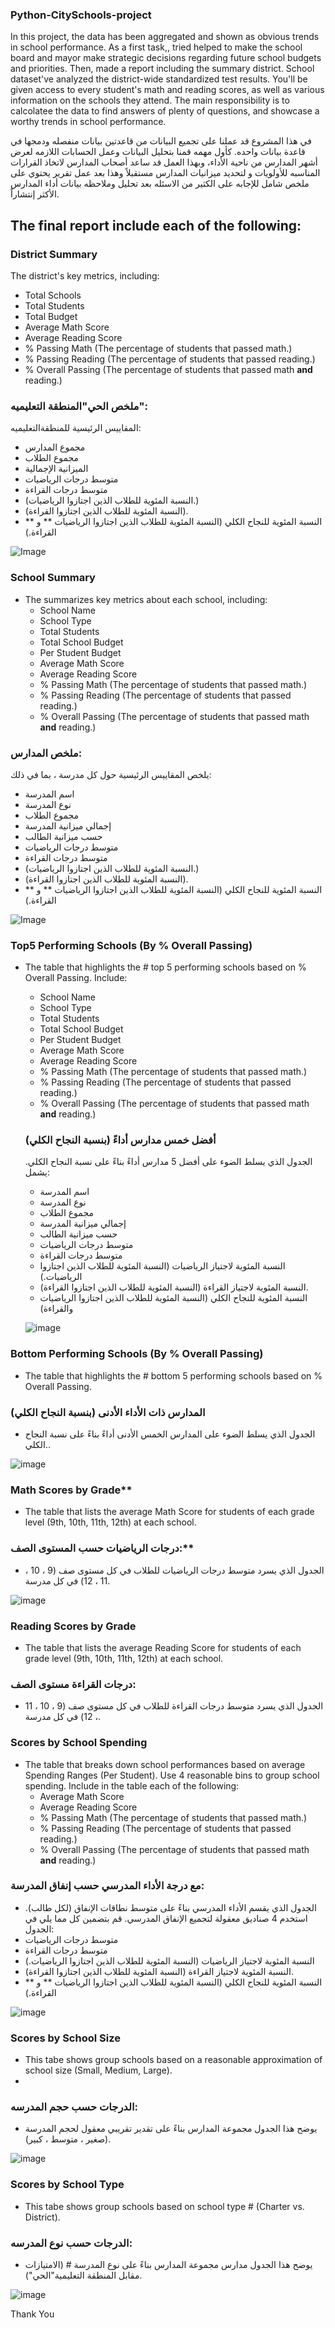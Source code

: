 ### Python-CitySchools-project



 In this project, the data has been aggregated and shown as obvious trends in school performance. As a first task,, tried helped to make the school board and mayor make strategic decisions regarding future school budgets and priorities. Then, made a report including the summary district. School dataset've analyzed the district-wide standardized test results. You'll be given access to every student's math and reading scores, as well as various information on the schools they attend. The main  responsibility is to calcolatee the data to find answers of plenty of questions, and showcase a worthy trends in school performance.
 
 في هذا المشروع قد عملنا على تجميع البيانات من قاعدتين بيانات منفصله ودمجها في قاعدة بيانات واحده. كأول مهمه قمنا بتحليل البيانات وعمل الحسابات اللازمه لعرض أشهر المدارس من ناحية الأداء، وبهذا العمل قد ساعد أصحاب المدارس لاتخاذ القرارات المناسبه للأولويات و لتحديد ميزانيات المدارس مستقبلاً وهذا بعد عمل تقرير  يحتوي على ملخص شامل للإجابه على الكثير من الاسئله بعد تحليل وملاحظه بيانات أداء المدارس  الأكثر إنتشاراً. 
 
## The final report include each of the following:

### District Summary

The district's key metrics, including:
  * Total Schools
  * Total Students
  * Total Budget
  * Average Math Score
  * Average Reading Score
  * % Passing Math (The percentage of students that passed math.)
  * % Passing Reading (The percentage of students that passed reading.)
  * % Overall Passing (The percentage of students that passed math **and** reading.)
  
  ### ملخص الحي"المنطقة التعليميه":
المقاييس الرئيسية للمنطقةالتعليميه:
   * مجموع المدارس
   * مجموع الطلاب
   * الميزانية الإجمالية
   * متوسط ​​درجات الرياضيات
   * متوسط ​​درجات القراءة
   * (النسبة المئوية للطلاب الذين اجتازوا الرياضيات.)
   * (النسبة المئوية للطلاب الذين اجتازوا القراءة).
   * النسبة المئوية للنجاح الكلي (النسبة المئوية للطلاب الذين اجتازوا الرياضيات ** و ** القراءة.)

![Image](https://github.com/areejhum/Python-CitySchools-project/blob/7fb16e8370564566ec3b103c08770da11741e94f/image/schoolnew.PNG)



 
  
### School Summary

* The summarizes key metrics about each school, including:
  * School Name
  * School Type
  * Total Students
  * Total School Budget
  * Per Student Budget
  * Average Math Score
  * Average Reading Score
  * % Passing Math (The percentage of students that passed math.)
  * % Passing Reading (The percentage of students that passed reading.)
  * % Overall Passing (The percentage of students that passed math **and** reading.)

### ملخص المدارس:
يلخص المقاييس الرئيسية حول كل مدرسة ، بما في ذلك:

   * اسم المدرسة
   * نوع المدرسة
   * مجموع الطلاب
   * إجمالي ميزانية المدرسة
   * حسب ميزانية الطالب
   * متوسط ​​درجات الرياضيات
   * متوسط ​​درجات القراءة
   * (النسبة المئوية للطلاب الذين اجتازوا الرياضيات.)
   * (النسبة المئوية للطلاب الذين اجتازوا القراءة).
   * النسبة المئوية للنجاح الكلي (النسبة المئوية للطلاب الذين اجتازوا الرياضيات ** و ** القراءة.)
   
   
  ![Image]( https://github.com/areejhum/Python-CitySchools-project/blob/787e32600d47ee0e495792e47357e82ea8b5ca2b/image/school2.PNG)


### Top5 Performing Schools (By % Overall Passing)

* The table that highlights the # top 5 performing schools based on % Overall Passing. Include:
  * School Name
  * School Type
  * Total Students
  * Total School Budget
  * Per Student Budget
  * Average Math Score
  * Average Reading Score
  * % Passing Math (The percentage of students that passed math.)
  * % Passing Reading (The percentage of students that passed reading.)
  * % Overall Passing (The percentage of students that passed math **and** reading.)


  ### أفضل خمس مدارس أداءً (بنسبة النجاح الكلي)
  الجدول الذي يسلط الضوء على أفضل 5 مدارس أداءً بناءً على نسبة النجاح الكلي. يشمل:
  * اسم المدرسة
  * نوع المدرسة
  * مجموع الطلاب
  * إجمالي ميزانية المدرسة
  * حسب ميزانية الطالب
  * متوسط ​​درجات الرياضيات
  * متوسط ​​درجات القراءة
  * النسبة المئوية لاجتياز الرياضيات (النسبة المئوية للطلاب الذين اجتازوا الرياضيات.)
  * النسبة المئوية لاجتياز القراءة (النسبة المئوية للطلاب الذين اجتازوا القراءة).
  * النسبة المئوية للنجاح الكلي (النسبة المئوية للطلاب الذين اجتازوا الرياضيات والقراءة)
  
  ![image](https://github.com/areejhum/Python-CitySchools-project/blob/ed91d5ed44c9a4fd89220737341869f1bfd6ec67/image/school3.PNG)

### Bottom Performing Schools (By % Overall Passing)

* The table that highlights the # bottom 5 performing schools based on % Overall Passing. 

### المدارس ذات الأداء الأدنى (بنسبة النجاح الكلي)
* الجدول الذي يسلط الضوء على المدارس الخمس الأدنى أداءً بناءً على نسبة النجاح الكلي.. 

![image](https://github.com/areejhum/Python-CitySchools-project/blob/e38c69974e2404a4d7f0ef5446286cc76850e239/image/school4.PNG)

### Math Scores by Grade\*\*

* The table that lists the average Math Score for students of each grade level (9th, 10th, 11th, 12th) at each school.

### درجات الرياضيات حسب المستوى الصف:\*\*

* الجدول الذي يسرد متوسط ​​درجات الرياضيات للطلاب في كل مستوى صف (9 ، 10 ، 11 ، 12) في كل مدرسة.

![image](https://github.com/areejhum/Python-CitySchools-project/blob/e38c69974e2404a4d7f0ef5446286cc76850e239/image/school5.PNG)

### Reading Scores by Grade

* The table that lists the average Reading Score for students of each grade level (9th, 10th, 11th, 12th) at each school.
### درجات القراءة مستوى الصف:

* الجدول الذي يسرد متوسط ​​درجات القراءة للطلاب في كل مستوى صف (9 ، 10 ، 11 ، 12) في كل مدرسة.

### Scores by School Spending

* The table that breaks down school performances based on average Spending Ranges (Per Student). Use 4 reasonable bins to group school spending. Include in the table each of the following:
  * Average Math Score
  * Average Reading Score
  * % Passing Math (The percentage of students that passed math.)
  * % Passing Reading (The percentage of students that passed reading.)
  * % Overall Passing (The percentage of students that passed math **and** reading.)
  
### مع درجة الأداء المدرسي حسب إنفاق المدرسة:

* الجدول الذي يقسم الأداء المدرسي بناءً على متوسط ​​نطاقات الإنفاق (لكل طالب). استخدم 4 صناديق معقولة لتجميع الإنفاق المدرسي. قم بتضمين كل مما يلي في الجدول:
* متوسط ​​درجات الرياضيات
* متوسط ​​درجات القراءة
* النسبة المئوية لاجتياز الرياضيات (النسبة المئوية للطلاب الذين اجتازوا الرياضيات.)
* النسبة المئوية لاجتياز القراءة (النسبة المئوية للطلاب الذين اجتازوا القراءة).
* النسبة المئوية للنجاح الكلي (النسبة المئوية للطلاب الذين اجتازوا الرياضيات ** و ** القراءة.)

![image](https://github.com/areejhum/Python-CitySchools-project/blob/e38c69974e2404a4d7f0ef5446286cc76850e239/image/school6.PNG)

### Scores by School Size

* This tabe shows group schools based on a reasonable approximation of school size (Small, Medium, Large).
* 
### الدرجات حسب حجم المدرسه:

* يوضح هذا الجدول مجموعة المدارس بناءً على تقدير تقريبي معقول لحجم المدرسة (صغير ، متوسط ​​، كبير).

![image](https://github.com/areejhum/Python-CitySchools-project/blob/e38c69974e2404a4d7f0ef5446286cc76850e239/image/school7.PNG)
### Scores by School Type

* This tabe shows group schools based on school type # (Charter vs. District).
### الدرجات حسب نوع المدرسه:
* يوضح هذا الجدول مدارس مجموعة المدارس بناءً على نوع المدرسة # (الامتيازات مقابل المنطقة التعليمية"الحي").

![image](https://github.com/areejhum/Python-CitySchools-project/blob/e38c69974e2404a4d7f0ef5446286cc76850e239/image/school8.PNG)

Thank You
